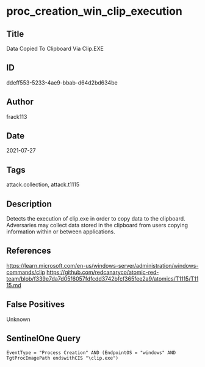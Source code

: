 # proc_creation_win_clip_execution

## Title
Data Copied To Clipboard Via Clip.EXE

## ID
ddeff553-5233-4ae9-bbab-d64d2bd634be

## Author
frack113

## Date
2021-07-27

## Tags
attack.collection, attack.t1115

## Description
Detects the execution of clip.exe in order to copy data to the clipboard. Adversaries may collect data stored in the clipboard from users copying information within or between applications.

## References
https://learn.microsoft.com/en-us/windows-server/administration/windows-commands/clip
https://github.com/redcanaryco/atomic-red-team/blob/f339e7da7d05f6057fdfcdd3742bfcf365fee2a9/atomics/T1115/T1115.md

## False Positives
Unknown

## SentinelOne Query
```
EventType = "Process Creation" AND (EndpointOS = "windows" AND TgtProcImagePath endswithCIS "\clip.exe")

```